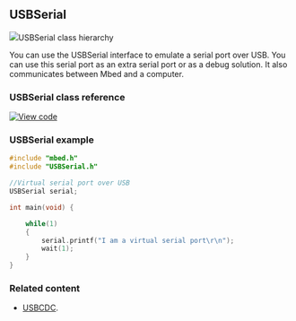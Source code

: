 ## USBSerial

<span class="images">![](https://os.mbed.com/docs/v5.9/feature-hal-spec-usb-device-doxy/class_u_s_b_serial.png)<span>USBSerial class hierarchy</span></span>

You can use the USBSerial interface to emulate a serial port over USB. You can use this serial port as an extra serial port or as a debug solution. It also communicates between Mbed and a computer.

### USBSerial class reference

[![View code](https://www.mbed.com/embed/?type=library)](http://os.mbed.com/docs/v5.8/feature-hal-spec-usb-device-doxy/class_u_s_b_serial.html)

### USBSerial example

```C++ TODO
#include "mbed.h"
#include "USBSerial.h"

//Virtual serial port over USB
USBSerial serial;

int main(void) {

    while(1)
    {
        serial.printf("I am a virtual serial port\r\n");
        wait(1);
    }
}
```

### Related content

- [USBCDC](usbcdc.html).
